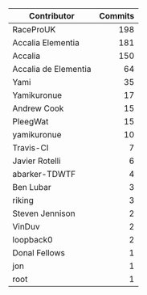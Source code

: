| Contributor | Commits |
|---|---:|
| RaceProUK | 198 |
| Accalia Elementia | 181 |
| Accalia | 150 |
| Accalia de Elementia | 64 |
| Yami | 35 |
| Yamikuronue | 17 |
| Andrew Cook | 15 |
| PleegWat | 15 |
| yamikuronue | 10 |
| Travis-CI | 7 |
| Javier Rotelli | 6 |
| abarker-TDWTF | 4 |
| Ben Lubar | 3 |
| riking | 3 |
| Steven Jennison | 2 |
| VinDuv | 2 |
| loopback0 | 2 |
| Donal Fellows | 1 |
| jon | 1 |
| root | 1 |